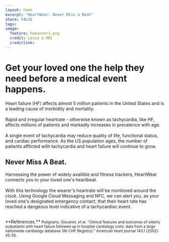 ```yaml
---
layout: home
excerpt: "HeartWear: Never Miss a Beat"
share: FALSE
tags: 
image:
  feature: hwbanner1.png
  credit: Lexie & RRC
  creditlink: 
---
```



# Get your loved one the help they need before a medical event happens.
Heart failure (HF) affects almost 5 million patients in the United States and is a leading cause of morbidity and mortality.  
<br>
Rapid and irregular heartrate - otherwise known as tachycardia, like HF, affects millions of patients and markedly increases in prevalence with age.  
<br>
A single event of tachycardia may reduce quality of life, functional status, and cardiac performance.  As the US population ages, the number of patients afflicted with tachycardia and heart failure will continue to grow.

## Never Miss A Beat.
Harnessing the power of widely availible and fitness trackers, HeartWear connects you to your loved one's heartbeat.  
<br>
With this technology the wearer's heartrate will be monitored around the clock.  Using Google Cloud Messaging and NFC, we can alert you, as your loved one's designated emergency contact, that their heart rate has reached a dangeous level indicative of a tachycardiac event. 

<br>
**References.**  
<small>Pulignano, Giovanni, et al. "Clinical features and outcomes of elderly outpatients with heart failure followed up in hospital cardiology units: data from a large nationwide cardiology database (IN-CHF Registry)." American heart journal 143.1 (2002): 45-55.</small>












  
